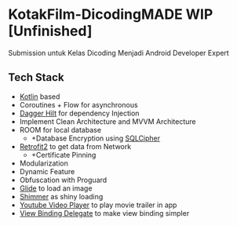 # KotakFilm-DicodingMADE WIP [Unfinished] 
Submission untuk Kelas Dicoding Menjadi Android Developer Expert

## Tech Stack
- <a href="https://kotlinlang.org/">Kotlin</a> based
- Coroutines + Flow for asynchronous
- <a href="https://dagger.dev/hilt/">Dagger Hilt</a> for dependency Injection
- Implement Clean Architecture and MVVM Architecture
- <a href="https://developer.android.com/reference/android/arch/persistence/room/RoomDatabase"></a>ROOM for local database
  - +Database Encryption using <a href="https://github.com/sqlcipher/sqlcipher">SQLCipher</a>
- <a href="https://github.com/square/retrofit">Retrofit2</a> to get data from Network
  - +Certificate Pinning
- Modularization
- Dynamic Feature
- Obfuscation with Proguard
- <a href="https://github.com/bumptech/glide">Glide</a> to load an image
- <a href="https://github.com/facebook/shimmer-android">Shimmer</a> as shiny loading
- <a href="https://github.com/PierfrancescoSoffritti/android-youtube-player">Youtube Video Player</a> to play movie trailer in app
- <a href="https://github.com/androidbroadcast/ViewBindingPropertyDelegate">View Binding Delegate</a> to make view binding simpler
